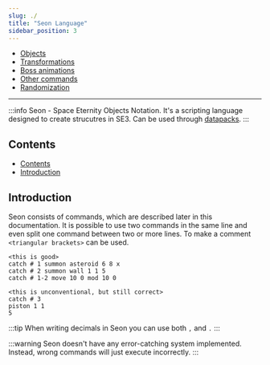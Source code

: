 ```yaml
---
slug: ./
title: "Seon Language"
sidebar_position: 3
---
```


-   [Objects](./Objects)
-   [Transformations](./Transformations)
-   [Boss animations](./BossAnimations)
-   [Other commands](./OtherCommands)
-   [Randomization](./Randomization)

---

:::info
Seon - Space Eternity Objects Notation. It's a scripting language designed to create strucutres in SE3.
Can be used through [datapacks](../DatapackInfo).
:::

## Contents

- [Contents](#contents)
- [Introduction](#introduction)

## Introduction

Seon consists of commands, which are described later in this documentation. It is possible to use
two commands in the same line and even split one command between two or more lines. To make a comment
`<triangular brackets>` can be used.

```text showLineNumbers
<this is good>
catch # 1 summon asteroid 6 8 x
catch # 2 summon wall 1 1 5
catch # 1-2 move 10 0 mod 10 0

<this is unconventional, but still correct>
catch # 3
piston 1 1
5
```

:::tip
When writing decimals in Seon you can use both `,` and `.`
:::

:::warning
Seon doesn't have any error-catching system implemented. Instead, wrong commands will just execute incorrectly.
:::
